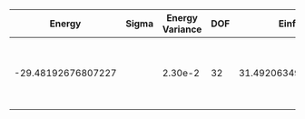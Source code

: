 | Energy             | Sigma | Energy Variance | DOF | Einf              | Method                                          | Data Repository                                              |
|--------------------|-------|-----------------|-----|-------------------|-------------------------------------------------|--------------------------------------------------------------|
| -29.48192676807227 |       | 2.30e-2         | 32  | 31.49206349206349 | QMC (continuous-time expansion), PRB 93, 155117 | [SpinlesstV-LCT-INT](https://github.com/wangleiphy/SpinlesstV-LCT-INT) |
